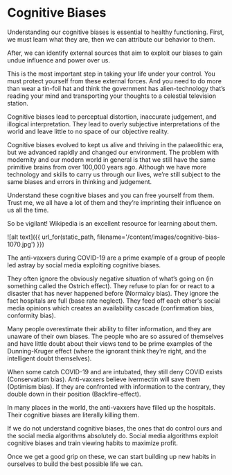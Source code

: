 ﻿# Cognitive Biases

Understanding our cognitive biases is essential to healthy functioning. First, we must learn what they are, then we can attribute our behavior to them.

After, we can identify external sources that aim to exploit our biases to gain undue influence and power over us. 

This is the most important step in taking your life under your control. You must protect yourself from these external forces. And you need to do more than wear a tin-foil hat and think the government has alien-technology that’s reading your mind and transporting your thoughts to a celestial television station. 

Cognitive biases lead to perceptual distortion, inaccurate judgement, and illogical interpretation. They lead to overly subjective interpretations of the world and leave little to no space of our objective reality. 

Cognitive biases evolved to kept us alive and thriving in the palaeolithic era, but we advanced rapidly and changed our environment. The problem with modernity and our modern world in general is that we still have the same primitive brains from over 100,000 years ago. Although we have more technology and skills to carry us through our lives, we’re still subject to the same biases and errors in thinking and judgement. 

Understand these cognitive biases and you can free yourself from them. Trust me, we all have a lot of them and they’re imprinting their influence on us all the time.

So be vigilant! Wikipedia is an excellent resource for learning about them.

![alt text]({{ url_for(static_path, filename='/content/images/cognitive-bias-1070.jpg') }})

The anti-vaxxers during COVID-19 are a prime example of a group of people led astray by social media exploiting cognitive biases.

They often ignore the obviously negative situation of what’s going on (in something called the Ostrich effect). They refuse to plan for or react to a disaster that has never happened before (Normalcy bias). They ignore the fact hospitals are full (base rate neglect). They feed off each other's social media opinions which creates an availability cascade 
(confirmation bias, conformity bias).

Many people overestimate their ability to filter information, and they are unaware of their own biases. The people who are so assured of themselves and have little doubt about their views tend to be prime examples of the Dunning-Kruger effect (where the ignorant think they’re right, and the intelligent doubt themselves).

When some catch COVID-19 and are intubated, they still deny COVID exists (Conservatism bias). Anti-vaxxers believe ivermectin will save them (Optimism bias). If they are confronted with information to the contrary, they double down in their position (Backfire-effect).

In many places in the world, the anti-vaxxers have filled up the hospitals. Their cognitive biases are literally killing them.

If we do not understand cognitive biases, the ones that do control ours and the social media algorithms absolutely do. Social media algorithms exploit cognitive biases and train viewing habits to maximize profit.

Once we get a good grip on these, we can start building up new habits in ourselves to build the best possible life we can.

